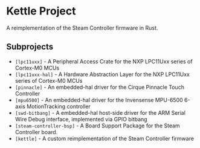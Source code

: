 Kettle Project
===

A reimplementation of the Steam Controller firmware in Rust.

Subprojects
---

- `[lpc11uxx]` - A Peripheral Access Crate for the NXP LPC11Uxx series of Cortex-M0 MCUs
- `[lpc11uxx-hal]` - A Hardware Abstraction Layer for the NXP LPC11Uxx series of Cortex-M0 MCUs
- `[pinnacle]` - An embedded-hal driver for the Cirque Pinnacle Touch Controller
- `[mpu6500]` - An embedded-hal driver for the Invensense MPU-6500 6-axis MotionTracking controller
- `[swd-bitbang]` - A embedded-hal host-side driver for the ARM Serial Wire Debug interface, implemented via GPIO bitbang
- `[steam-controller-bsp]` - A Board Support Package for the Steam Controller board.
- `[kettle]` - A custom reimplementation of the Steam Controller firmware

